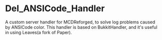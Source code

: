 # Del_ANSICode_Handler
A custom server handler for MCDReforged, to solve log problems caused by ANSICode color.
This handler is based on BukkitHandler, and it's useful in using Leaves(a fork of Paper).
